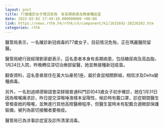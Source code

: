 ```yaml
---
layout: post
title: 77歲確診女子情況危殆　有長期病患及無接種疫苗
date: 2022-02-02 17:49:18.000000000 +08:00
link: https://news.rthk.hk/rthk/ch/component/k2/1631692-20220202.htm
categories: rthk
---
```


醫管局表示，一名確診新冠病毒的77歲女子，目前情況危殆，正在瑪麗醫院留醫。

醫管局總行政經理劉家獻表示，這名患者本身有長期病患，包括糖尿病及高血脂，1月24日入院，昨晚轉往深切治療部留醫，她並無接種新冠疫苗。

翻查資料，這名患者居住在黃大仙豪苑1座，屬於倉鼠相關群組，相信涉及Delta變種病毒。

另外，一名到過順德聯誼會梁銶琚普通科門診的43歲女子初步確診，她在1月31日因為喉嚨痛求診，昨日提交深喉唾液樣本呈陽性，候診時有戴口罩，診症期間醫生曾檢查她的喉嚨，並無進行其他高險醫療程序，但醫生當時未有配戴合適眼部保護裝備，被列為密切接觸者要檢疫。

醫管局已為涉事診症室及診所清潔消毒。
